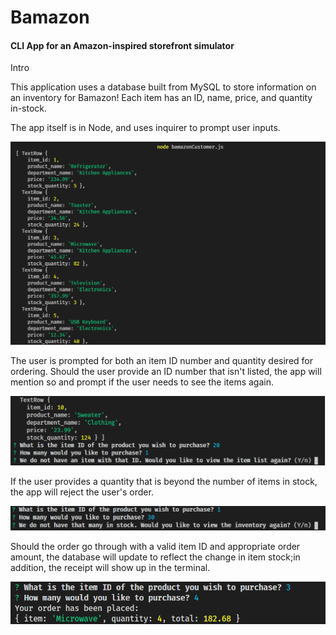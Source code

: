 # Bamazon
#### CLI App for an Amazon-inspired storefront simulator

Intro

This application uses a database built from MySQL to store information on an inventory for Bamazon! Each item has an ID, name, price, and quantity in-stock.

The app itself is in Node, and uses inquirer to prompt user inputs.

![GitHub Logo](./images/bamazon.png)

The user is prompted for both an item ID number and quantity desired for ordering. Should the user provide an ID number that isn't listed, the app will mention so and prompt if the user needs to see the items again.

![GitHub Logo](./images/invalidID.png)

If the user provides a quantity that is beyond the number of items in stock, the app will reject the user's order.

![GitHub Logo](./images/invalidOrderNumber.png)

Should the order go through with a valid item ID and appropriate order amount, the database will update to reflect the change in item stock;in addition, the receipt will show up in the terminal.

![GitHub Logo](./images/receipt.png)